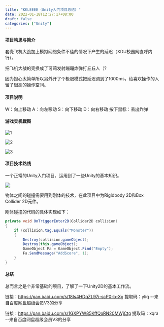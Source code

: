 ```yaml
---
title: "KKLEEEE（Unity入门项目总结）"
date: 2022-01-18T12:27:17+08:00
draft: false
categories: ["Unity"]
---
```


#### 项目构思与简介

套壳飞机大战加上模拟网络条件不佳的情况下产生的延迟（XDU校园网直呼内行）。

把飞机大战的壳换成了可莉发射蹦蹦炸弹打丘丘人（?

因为担心太简单所以另外开了个极限模式把延迟调到了1000ms，给喜欢操作的人留了很高的操作空间。

#### 项目说明

W：向上移动
A：向左移动
S：向下移动
D：向右移动
按下鼠标：丢出炸弹

#### 游戏实机截图

![1](/klee1.png)

![2](/klee2.png)

![3](/klee3.png)

#### 项目技术路线

一个正常的Unity入门项目，运用到了一些Unity的基本知识。

![](/klee4.png)

物体之间的碰撞需要用到刚体的技术，在此项目中为Rigidbody 2D和Box Collider 2D元件。

刚体碰撞的代码的具体实现如下：

```c#
private void OnTriggerEnter2D(Collider2D collision)
{
    if (collision.tag.Equals("Monster"))
    {
        Destroy(collision.gameObject);
        Destroy(this.gameObject);
        GameObject Fa = GameObject.Find("Empty");
        Fa.SendMessage("AddScore", 1);
    }
}
```



#### 总结

总而言之是个非常基础的项目，了解了一下Unity2D的基本工作流。

链接：https://pan.baidu.com/s/18Is4HDqZL97i-scP0-b-Xg 
提取码：yliq 
--来自百度网盘超级会员V3的分享

链接：https://pan.baidu.com/s/1GXPYW85KffQoRN20MWjCtg 
提取码：xqra 
--来自百度网盘超级会员V3的分享